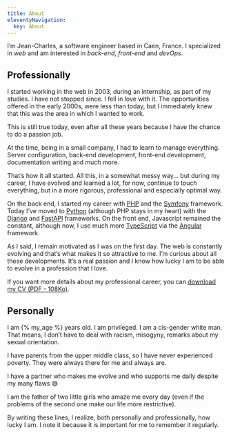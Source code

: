 ```yaml
---
title: About
eleventyNavigation:
  key: About
---
```


I’m Jean-Charles, a software engineer based in Caen, France. I specialized in _web_ and am interested in _back-end_, _front-end_ and _devOps_.

## Professionally

I started working in the web in 2003, during an internship, as part of my studies. I have not stopped since. I fell in love with it. The opportunities offered in the early 2000s, were less than today, but I immediately knew that this was the area in which I wanted to work.

This is still true today, even after all these years because I have the chance to do a passion job.

At the time, being in a small company, I had to learn to manage everything. Server configuration, back-end development, front-end development, documentation writing and much more.

That’s how it all started. All this, in a somewhat messy way... but during my career, I have evolved and learned a lot, for now, continue to touch everything, but in a more rigorous, professional and especially optimal way.

On the back end, I started my career with [PHP](https://www.php.net/) and the [Symfony](https://symfony.com/) framework. Today I’ve moved to [Python](https://www.python.org/) (although PHP stays in my heart) with the [Django](https://www.djangoproject.com/) and [FastAPI](https://fastapi.tiangolo.com/) frameworks. On the front end, Javascript remained the constant, although now, I use much more [TypeScript](https://www.typescriptlang.org/) via the [Angular](https://angular.io/) framework.

As I said, I remain motivated as I was on the first day. The web is constantly evolving and that’s what makes it so attractive to me. I’m curious about all these developments. It’s a real passion and I know how lucky I am to be able to evolve in a profession that I love.

If you want more details about my professional career, you can <a href="/assets/documents/cv_software_engineer_jcletousey.pdf" download="cv_software_engineer_jcletousey.pdf">download my CV (PDF - 108Ko)</a>.

## Personally

I am {% my_age %} years old. I am privileged. I am a cis-gender white man. That means, I don’t have to deal with racism, misogyny, remarks about my sexual orientation.

I have parents from the upper middle class, so I have never experienced poverty. They were always there for me and always are.

I have a partner who makes me evolve and who supports me daily despite my many flaws 😅

I am the father of two little girls who amaze me every day (even if the problems of the second one make our life more restrictive).

By writing these lines, I realize, both personally and professionally, how lucky I am. I note it because it is important for me to remember it regularly.
